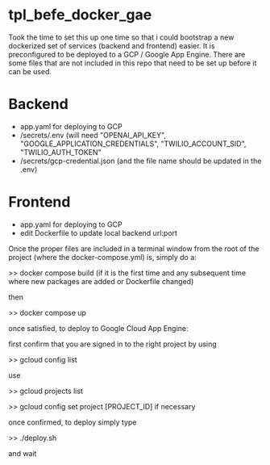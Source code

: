 # tpl_befe_docker_gae

Took the time to set this up one time so that i could bootstrap a new dockerized set of services (backend and frontend) easier.  It is preconfigured to be deployed to a GCP / Google App Engine. There are some files that are not included in this repo that need to be set up before it can be used.

# Backend
* app.yaml for deploying to GCP
* /secrets/.env (will need "OPENAI_API_KEY", "GOOGLE_APPLICATION_CREDENTIALS", "TWILIO_ACCOUNT_SID", "TWILIO_AUTH_TOKEN"
* /secrets/gcp-credential.json (and the file name should be updated in the .env)

# Frontend
* app.yaml for deploying to GCP
* edit Dockerfile to update local backend url:port

Once the proper files are included in a terminal window from the root of the project (where the docker-compose.yml) is, simply do a:

\>\> docker compose build (if it is the first time and any subsequent time where new packages are added or Dockerfile changed)

then

\>\> docker compose up

once satisfied, to deploy to Google Cloud App Engine:

first confirm that you are signed in to the right project by using 

\>\> gcloud config list

use 

\>\> gcloud projects list

\>\> gcloud config set project [PROJECT_ID] if necessary

once confirmed, to deploy simply type

\>\> ./deploy.sh

and wait
